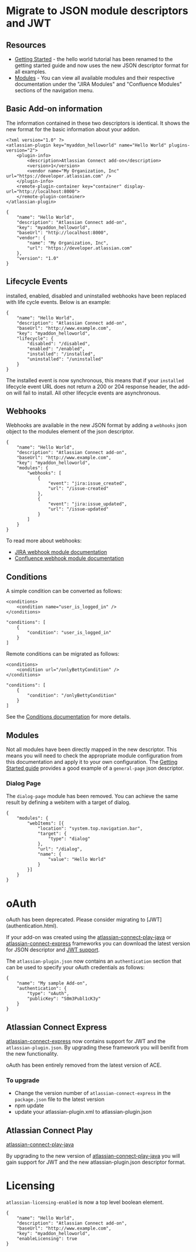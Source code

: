 # Migrate to JSON module descriptors and JWT

## Resources
 * [Getting Started](getting-started.html) - the hello world tutorial has been renamed to the getting started guide and now uses the new JSON descriptor format for all examples.
 * [Modules](#modules) - You can view all available modules and their respective documentation under the "JIRA Modules" and "Confluence Modules" sections of the navigation menu.

## Basic Add-on information

The information contained in these two descriptors is identical. It shows the new format for the basic information about your addon.
```
<?xml version="1.0" ?>
<atlassian-plugin key="myaddon_helloworld" name="Hello World" plugins-version="2">
    <plugin-info>
        <description>Atlassian Connect add-on</description>
        <version>1</version>
        <vendor name="My Organization, Inc" url="https://developer.atlassian.com" />
    </plugin-info>
    <remote-plugin-container key="container" display-url="http://localhost:8000">
    </remote-plugin-container>
</atlassian-plugin>
```

```
{
    "name": "Hello World",
    "description": "Atlassian Connect add-on",
    "key": "myaddon_helloworld",
    "baseUrl": "http://localhost:8000",
    "vendor": {
        "name": "My Organization, Inc",
        "url": "https://developer.atlassian.com"
    },
    "version": "1.0"
}
```

## Lifecycle Events
installed, enabled, disabled and uninstalled webhooks have been replaced with life cycle events. Below is an example:

```
{
    "name": "Hello World",
    "description": "Atlassian Connect add-on",
    "baseUrl": "http://www.example.com",
    "key": "myaddon_helloworld",
    "lifecycle": {
        "disabled": "/disabled",
        "enabled": "/enabled",
        "installed": "/installed",
        "uninstalled": "/uninstalled"
    }
}
```

The installed event is now synchronous, this means that if your `installed` lifecycle event URL does not return a 200 or 204 response header, the add-on will fail to install. All other lifecycle events are asynchronous.

## Webhooks

Webhooks are available in the new JSON format by adding a `webhooks` json object to the modules element of the json descriptor.

```
{
    "name": "Hello World",
    "description": "Atlassian Connect add-on",
    "baseUrl": "http://www.example.com",
    "key": "myaddon_helloworld",
    "modules": {
        "webhooks": [
            {
                "event": "jira:issue_created",
                "url": "/issue-created"
            },
            {
                "event": "jira:issue_updated",
                "url": "/issue-updated"
            }
        ]
    }
}

```

To read more about webhooks:

 * [JIRA webhook module documentation](../modules/jira/webhooks.html)
 * [Confluence webhook module documentation](../modules/confluence/webhooks.html)

## Conditions

A simple condition can be converted as follows:
```
<conditions>
    <condition name="user_is_logged_in" />
</conditions>
```

```
"conditions": [
    {
        "condition": "user_is_logged_in"
    }
]
```

Remote conditions can be migrated as follows:
```
<conditions>
    <condition url="/onlyBettyCondition" />
</conditions>
```

```
"conditions": [
    {
        "condition": "/onlyBettyCondition"
    }
]
```

See the [Conditions documentation](conditions.html) for more details.


## Modules
Not all modules have been directly mapped in the new descriptor. This means you will need to check the appropriate module configuration from this documentation and apply it to your own configuration.
The [Getting Started guide](getting-started.html) provides a good example of a `general-page` json descriptor.

### Dialog Page
The `dialog-page` module has been removed. You can achieve the same result by defining a webitem with a target of dialog.

```
{
    "modules": {
        "webItems": [{
            "location": "system.top.navigation.bar",
            "target": {
                "type": "dialog"
            },
            "url": "/dialog",
            "name": {
                "value": "Hello World"
            }
        }]
    }
}
```

# oAuth
<div class="aui-message warning shadowed information-macro">
    oAuth has been deprecated. Please consider migrating to [JWT](authentication.html).
</div>

If your add-on was created using the [atlassian-connect-play-java](https://bitbucket.org/atlassian/atlassian-connect-play-java) or [atlassian-connect-express](https://bitbucket.org/atlassian/atlassian-connect-express) frameworks you can download the latest version for JSON descriptor and [JWT support](authentication.html).

The `atlassian-plugin.json` now contains an `authentication` section that can be used to specify your oAuth credentials as follows:

```
{
    "name": "My sample Add-on",
    "authentication": {
        "type": "oAuth",
        "publicKey": "S0m3Publ1cK3y"
    }
}
```

## Atlassian Connect Express

[atlassian-connect-express](https://bitbucket.org/atlassian/atlassian-connect-express) now contains support for JWT and the `atlassian-plugin.json`. By upgrading these framework you will benifit from the new functionality.

<div class="aui-message warning shadowed information-macro">
    oAuth has been entirely removed from the latest version of ACE.
</div>

### To upgrade

 * Change the version number of `atlassian-connect-express` in the `package.json` file to the latest version
 * npm update
 * update your atlassian-plugin.xml to atlassian-plugin.json


## Atlassian Connect Play
[atlassian-connect-play-java](https://bitbucket.org/atlassian/atlassian-connect-play-java)

By upgrading to the new version of [atlassian-connect-play-java](https://bitbucket.org/atlassian/atlassian-connect-play-java) you will gain support for JWT and the new atlassian-plugin.json descriptor format.



# Licensing
`atlassian-licensing-enabled` is now a top level boolean element.

```
{
    "name": "Hello World",
    "description": "Atlassian Connect add-on",
    "baseUrl": "http://www.example.com",
    "key": "myaddon_helloworld",
    "enableLicensing": true
}
```
